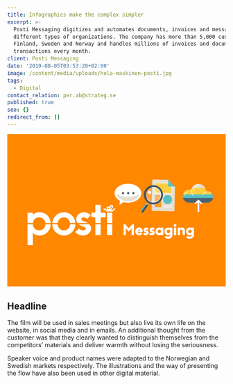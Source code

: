 ```yaml
---
title: Infographics make the complex simpler
excerpt: >-
  Posti Messaging digitizes and automates documents, invoices and messages for
  different types of organizations. The company has more than 5,000 customers in
  Finland, Sweden and Norway and handles millions of invoices and document
  transactions every month.
client: Posti Messaging
date: '2019-08-05T03:53:20+02:00'
image: /content/media/uploads/hela-maskinen-posti.jpg
tags:
  - Digital
contact_relation: per.ab@strateg.se
published: true
seo: {}
redirect_from: []
---
```

<Column md="6">
  <Box
    title="The headline"
    content="The assignment was to develop moving images to give the target group (CFO, CEO and other management functions in Norwegian and Swedish companies) a first introduction to the complex service Multi channel solution."
  />
</Column>

<Column md="6">

![](/content/media/uploads/posti_messaging.webp)

</Column>

<EmbedPlayer src="https://player.vimeo.com/video/314026359" />

## Headline

The film will be used in sales meetings but also live its own life on the website, in social media and in emails. An additional thought from the customer was that they clearly wanted to distinguish themselves from the competitors’ materials and deliver warmth without losing the seriousness. 

Speaker voice and product names were adapted to the Norwegian and Swedish markets respectively. The illustrations and the way of presenting the flow have also been used in other digital material.
